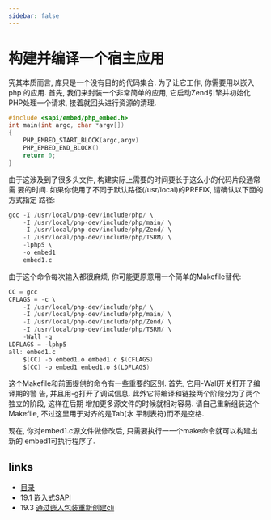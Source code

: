 ```yaml
---
sidebar: false
---
```


# 构建并编译一个宿主应用

究其本质而言, 库只是⼀个没有目的的代码集合. 为了让它工作, 你需要用以嵌入php 的应用. 首先, 我们来封装⼀个非常简单的应用, 它启动Zend引擎并初始化PHP处理⼀个请求, 接着就回头进行资源的清理.

```c
#include <sapi/embed/php_embed.h>
int main(int argc, char *argv[])
{
    PHP_EMBED_START_BLOCK(argc,argv)
    PHP_EMBED_END_BLOCK()
	return 0; 
}
```

由于这涉及到了很多头文件, 构建实际上需要的时间要长于这么小的代码片段通常需 要的时间. 如果你使用了不同于默认路径(/usr/local)的PREFIX, 请确认以下面的方式指定 路径:

```c
gcc -I /usr/local/php-dev/include/php/ \
	-I /usr/local/php-dev/include/php/main/ \
	-I /usr/local/php-dev/include/php/Zend/ \
	-I /usr/local/php-dev/include/php/TSRM/ \
	-lphp5 \
	-o embed1
	embed1.c
```

由于这个命令每次输入都很麻烦, 你可能更原意用一个简单的Makefile替代:

```c
CC = gcc
CFLAGS = -c \
    -I /usr/local/php-dev/include/php/ \
    -I /usr/local/php-dev/include/php/main/ \
    -I /usr/local/php-dev/include/php/Zend/ \
    -I /usr/local/php-dev/include/php/TSRM/ \
    -Wall -g
LDFLAGS = -lphp5
all: embed1.c
    $(CC) -o embed1.o embed1.c $(CFLAGS)
    $(CC) -o embed1 embed1.o $(LDFLAGS)
```

这个Makefile和前面提供的命令有⼀些重要的区别. 首先, 它用-Wall开关打开了编译期的警 告, 并且用-g打开了调试信息. 此外它将编译和链接两个阶段分为了两个独立的阶段, 这样在后期 增加更多源文件的时候就相对容易. 请自己重新组装这个Makefile, 不过这里用于对齐的是Tab(水 平制表符)而不是空格.

现在, 你对embed1.c源文件做修改后, 只需要执行⼀一个make命令就可以构建出新的 embed1可执行程序了.

## links
   * [目录](<preface.md>)
   * 19.1 [嵌入式SAPI](<19.1.md>)
   * 19.3 [通过嵌入包装重新创建cli](<19.3.md>)

